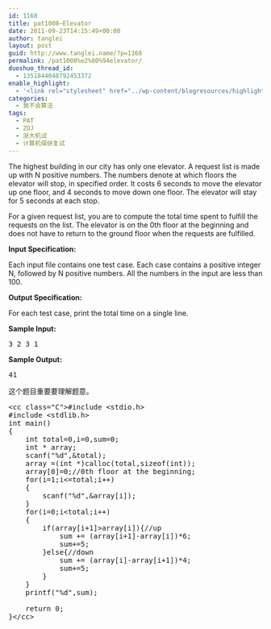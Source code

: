 ```yaml
---
id: 1168
title: pat1008—Elevator
date: 2011-09-23T14:15:49+00:00
author: tanglei
layout: post
guid: http://www.tanglei.name/?p=1168
permalink: /pat1008%e2%80%94elevator/
duoshuo_thread_id:
  - 1351844048792453372
enable_highlight:
  - '<link rel="stylesheet" href="../wp-content/blogresources/highlightconfig/highlight.default.min.css"><script src="../wp-content/blogresources/highlightconfig/jquery-2.1.4.min.js"></script><script src="../wp-content/blogresources/highlightconfig/enable_highlight.js"></script>'
categories:
  - 我不会算法
tags:
  - PAT
  - ZOJ
  - 浙大机试
  - 计算机保研复试
---
```

The highest building in our city has only one elevator. A request list is made up with N positive numbers. The numbers denote at which floors the elevator will stop, in specified order. It costs 6 seconds to move the elevator up one floor, and 4 seconds to move down one floor. The elevator will stay for 5 seconds at each stop.

For a given request list, you are to compute the total time spent to fulfill the requests on the list. The elevator is on the 0th floor at the beginning and does not have to return to the ground floor when the requests are fulfilled.

**Input Specification:**

Each input file contains one test case. Each case contains a positive integer N, followed by N positive numbers. All the numbers in the input are less than 100.

**Output Specification:**

For each test case, print the total time on a single line.

**Sample Input:**

<pre>3 2 3 1</pre>

**Sample Output:**

<pre>41</pre>

这个题目重要要理解题意。

<pre>&lt;cc class="C">#include &lt;stdio.h>
#include &lt;stdlib.h>
int main()
{
	int total=0,i=0,sum=0;
	int * array;
	scanf("%d",&#038;total);
	array =(int *)calloc(total,sizeof(int));
	array[0]=0;//0th floor at the beginning;
	for(i=1;i&lt;=total;i++)
	{
		scanf("%d",&#038;array[i]);
	}
	for(i=0;i&lt;total;i++)
	{
		if(array[i+1]>array[i]){//up
			sum += (array[i+1]-array[i])*6;
			sum+=5;
		}else{//down
			sum += (array[i]-array[i+1])*4;
			sum+=5;
		}
	}
	printf("%d",sum);

	return 0;
}&lt;/cc></pre>